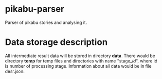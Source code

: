 # pikabu-parser
Parser of pikabu stories and analysing it.

# Data storage description
All intermediate result data will be stored in directory **data**. There would be directory **temp** for temp files and directories with name "stage_*id*", where id is number of processing stage. Information about all data would be in file desr.json.
